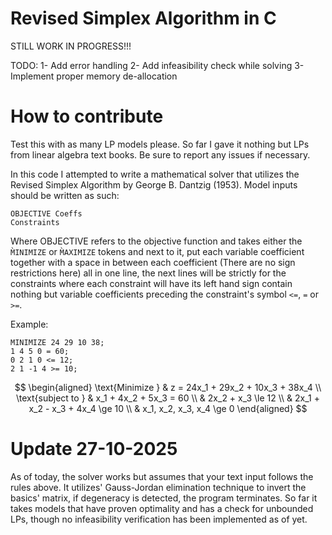 # Revised Simplex Algorithm in C
STILL WORK IN PROGRESS!!!

TODO: 
1- Add error handling
2- Add infeasibility check while solving
3- Implement proper memory de-allocation

# How to contribute 

Test this with as many LP models please. So far I gave it nothing but LPs from linear algebra text books. Be sure to report any issues if necessary.

In this code I attempted to write a mathematical solver that utilizes the Revised Simplex Algorithm by George B. Dantzig (1953). Model inputs should be written as such:

```
OBJECTIVE Coeffs
Constraints
```
Where OBJECTIVE refers to the objective function and takes either the `M̀INIMIZE` or `M̀AXIMIZE` tokens and next to it, put each variable coefficient together with a space in between each coefficient (There are no sign restrictions here) all in one line, the next lines will be strictly for the constraints where each constraint will have its left hand sign contain nothing but variable coefficients preceding the constraint's symbol `<=`, `=` or `>=`.

Example: 

```
MINIMIZE 24 29 10 38;
1 4 5 0 = 60;
0 2 1 0 <= 12;
2 1 -1 4 >= 10;
```
$$
\begin{aligned}
\text{Minimize } & z = 24x_1 + 29x_2 + 10x_3 + 38x_4 \\
\text{subject to } 
& x_1 + 4x_2 + 5x_3 = 60 \\
& 2x_2 + x_3 \le 12 \\
& 2x_1 + x_2 - x_3 + 4x_4 \ge 10 \\
& x_1, x_2, x_3, x_4 \ge 0
\end{aligned}
$$

# Update 27-10-2025
As of today, the solver works but assumes that your text input follows the rules above. It utilizes' Gauss-Jordan elimination technique to invert the basics' matrix, if degeneracy is detected, the program terminates. So far it takes models that have proven optimality and has a check for unbounded LPs, though no infeasibility verification has been implemented as of yet.  
